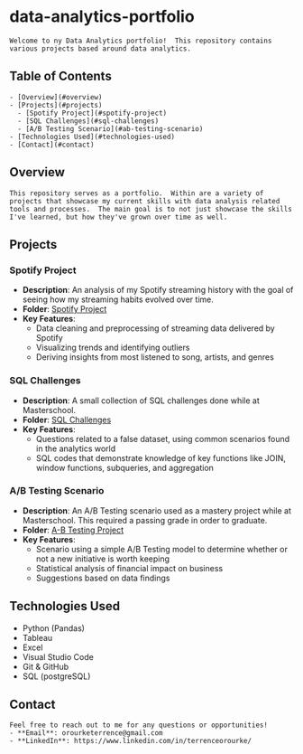 # data-analytics-portfolio
    Welcome to ny Data Analytics portfolio!  This repository contains various projects based around data analytics.

## Table of Contents
    - [Overview](#overview)
    - [Projects](#projects)
      - [Spotify Project](#spotify-project)
      - [SQL Challenges](#sql-challenges)
      - [A/B Testing Scenario](#ab-testing-scenario)
    - [Technologies Used](#technologies-used)
    - [Contact](#contact)

## Overview
    This repository serves as a portfolio.  Within are a variety of projects that showcase my current skills with data analysis related tools and processes.  The main goal is to not just showcase the skills I've learned, but how they've grown over time as well.

## Projects

### Spotify Project
  - **Description**: An analysis of my Spotify streaming history with the goal of seeing how my streaming habits evolved over time.
  - **Folder**: [Spotify Project](./spotify_project)
  - **Key Features**:
    - Data cleaning and preprocessing of streaming data delivered by Spotify
    - Visualizing trends and identifying outliers
    - Deriving insights from most listened to song, artists, and genres

### SQL Challenges
  - **Description**: A small collection of SQL challenges done while at Masterschool.
  - **Folder**: [SQL Challenges](./sql_challenges)
  - **Key Features**:
    - Questions related to a false dataset, using common scenarios found in the analytics world
    - SQL codes that demonstrate knowledge of key functions like JOIN, window functions, subqueries, and aggregation

### A/B Testing Scenario
  - **Description**: An A/B Testing scenario used as a mastery project while at Masterschool.  This required a passing grade in order to graduate.
  - **Folder**: [A-B Testing Project](./a-b_testing_project)
  - **Key Features**:
    - Scenario using a simple A/B Testing model to determine whether or not a new initiative is worth keeping
    - Statistical analysis of financial impact on business
    - Suggestions based on data findings

## Technologies Used
  - Python (Pandas)
  - Tableau
  - Excel
  - Visual Studio Code
  - Git & GitHub
  - SQL (postgreSQL)

## Contact
    Feel free to reach out to me for any questions or opportunities!
    - **Email**: orourketerrence@gmail.com
    - **LinkedIn**: https://www.linkedin.com/in/terrenceorourke/